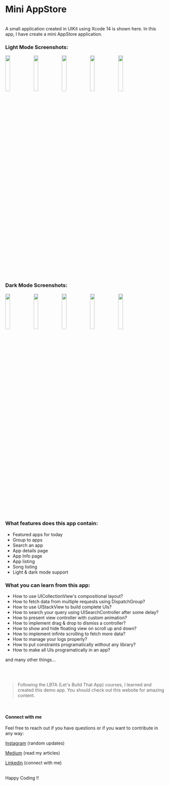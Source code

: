 # Mini AppStore

<br>
A small application created in UIKit using Xcode 14 is shown here. In this app, I have create a mini AppStore application.  
<br>


### Light Mode Screenshots:

<p float="left">
  <img src="" width="17%" />
  <img src="" width="17%" />
  <img src="" width="17%" />
  <img src="" width="17%" />
  <img src="" width="17%" />
</p>

<br>

### Dark Mode Screenshots:

<p float="left">
  <img src="" width="17%" />
  <img src="" width="17%" />
  <img src="" width="17%" />
  <img src="" width="17%" />
  <img src="" width="17%" />
</p>

<br>



### What features does this app contain:

- Featured apps for today
- Group to apps
- Search an app 
- App details page
- App Info page
- App listing
- Song listing
- Light & dark mode support


### What you can learn from this app:

- How to use UICollectionView's compositional layout?
- How to fetch data from multiple requests using DispatchGroup?
- How to use UIStackView to build complete UIs?
- How to search your query using UISearchController after some delay?
- How to present view controller with custom animation?
- How to implement drag & drop to dismiss a controller?
- How to show and hide floating view on scroll up and down?
- How to implement infinte scrolling to fetch more data?
- How to manage your logs properly? 
- How to put constraints programatically without any library? 
- How to make all UIs programatically in an app? 

and many other things...

<br><br>
> Following the LBTA (Let's Build That App) courses, I learned and created this demo app. You should check out this website for amazing content. 

</br>

#### Connect with me

Feel free to reach out if you have questions or if you want to contribute in any way:

[Instagram](https://www.instagram.com/ios_geeks16/) (random updates)

[Medium](https://medium.com/@nitinagam17) (read my articles)

[Linkedin](https://www.linkedin.com/in/nitinagam/) (connect with me)

</br>
Happy Coding !!

